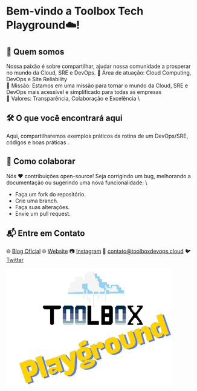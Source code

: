 # Bem-vindo a Toolbox Tech Playground☁️!

## 🌟 Quem somos
Nossa paixão é sobre compartilhar, ajudar nossa comunidade a prosperar no mundo da Cloud, SRE e DevOps. 
🔹 Área de atuação: Cloud Computing, DevOps e Site Reliability \
🔹 Missão: Estamos em uma missão para tornar o mundo da Cloud, SRE e DevOps mais acessível e simplificado para todas as empresas \
🔹 Valores: Transparência, Colaboração e Excelência \

## 🛠️ O que você encontrará aqui
Aqui, compartilharemos exemplos práticos da rotina de um DevOps/SRE, códigos e boas práticas .

## 🤝 Como colaborar
Nós ❤️ contribuições open-source! Seja corrigindo um bug, melhorando a documentação ou sugerindo uma nova funcionalidade: \
- Faça um fork do repositório.
- Crie uma branch.
- Faça suas alterações.
- Envie um pull request.

## 📬 Entre em Contato
🌐 [Blog Oficial](https://blog.toolboxdevops.cloud/)
🌐 [Website](https://tbxtech.com.br/)
📷 [Instagram](https://www.instagram.com/toolboxtechnology/)
📧 contato@toolboxdevops.cloud
🐦 [Twitter](https://x.com/toolboxtech_)


![ToolboxDevOps](https://github.com/toolbox-playground/.github/blob/main/profile/readme-avatar.png)
